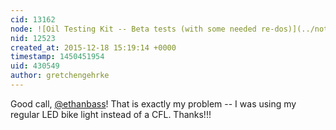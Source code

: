 ```yaml
---
cid: 13162
node: ![Oil Testing Kit -- Beta tests (with some needed re-dos)](../notes/gretchengehrke/12-16-2015/oil-testing-kit-beta-tests-with-some-needed-re-dos)
nid: 12523
created_at: 2015-12-18 15:19:14 +0000
timestamp: 1450451954
uid: 430549
author: gretchengehrke
---
```


Good call, [@ethanbass](/profile/ethanbass)!  That is exactly my problem -- I was using my regular LED bike light instead of a CFL. Thanks!!!